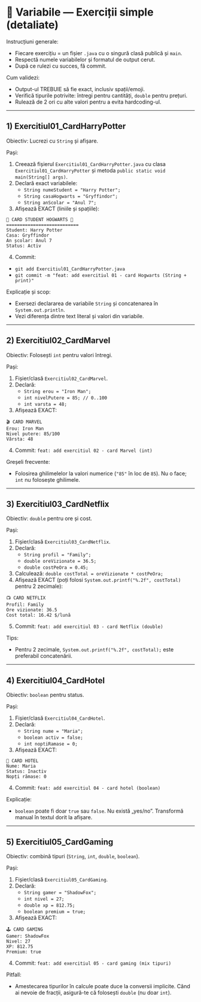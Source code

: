# 🧪 Variabile — Exerciții simple (detaliate)

Instrucțiuni generale:

- Fiecare exercițiu = un fișier `.java` cu o singură clasă publică și `main`.
- Respectă numele variabilelor și formatul de output cerut.
- După ce rulezi cu succes, fă commit.

Cum validezi:

- Output-ul TREBUIE să fie exact, inclusiv spații/emoji.
- Verifică tipurile potrivite: întregi pentru cantități, `double` pentru prețuri.
- Rulează de 2 ori cu alte valori pentru a evita hardcoding-ul.

---

## 1) Exercitiul01_CardHarryPotter

Obiectiv: Lucrezi cu `String` și afișare.

Pași:

1. Creează fișierul `Exercitiul01_CardHarryPotter.java` cu clasa `Exercitiul01_CardHarryPotter` și metoda `public static void main(String[] args)`.
2. Declară exact variabilele:
   - `String numeStudent = "Harry Potter";`
   - `String casaHogwarts = "Gryffindor";`
   - `String anScolar = "Anul 7";`
3. Afișează EXACT (liniile și spațiile):

```
🏰 CARD STUDENT HOGWARTS 🏰
===========================
Student: Harry Potter
Casa: Gryffindor
An școlar: Anul 7
Status: Activ
```

4. Commit:

- `git add Exercitiul01_CardHarryPotter.java`
- `git commit -m "feat: add exercitiul 01 - card Hogwarts (String + print)"`

Explicație și scop:

- Exersezi declararea de variabile `String` și concatenarea în `System.out.println`.
- Vezi diferența dintre text literal și valori din variabile.

---

## 2) Exercitiul02_CardMarvel

Obiectiv: Folosești `int` pentru valori întregi.

Pași:

1. Fișier/clasă `Exercitiul02_CardMarvel`.
2. Declară:
   - `String erou = "Iron Man";`
   - `int nivelPutere = 85; // 0..100`
   - `int varsta = 48;`
3. Afișează EXACT:

```
🎬 CARD MARVEL
Erou: Iron Man
Nivel putere: 85/100
Vârsta: 48
```

4. Commit: `feat: add exercitiul 02 - card Marvel (int)`

Greșeli frecvente:

- Folosirea ghilimelelor la valori numerice (`"85"` în loc de `85`). Nu o face; `int` nu folosește ghilimele.

---

## 3) Exercitiul03_CardNetflix

Obiectiv: `double` pentru ore și cost.

Pași:

1. Fișier/clasă `Exercitiul03_CardNetflix`.
2. Declară:
   - `String profil = "Family";`
   - `double oreVizionate = 36.5;`
   - `double costPeOra = 0.45;`
3. Calculează: `double costTotal = oreVizionate * costPeOra;`
4. Afișează EXACT (poți folosi `System.out.printf("%.2f", costTotal)` pentru 2 zecimale):

```
📺 CARD NETFLIX
Profil: Family
Ore vizionate: 36.5
Cost total: 16.42 $/lună
```

5. Commit: `feat: add exercitiul 03 - card Netflix (double)`

Tips:

- Pentru 2 zecimale, `System.out.printf("%.2f", costTotal);` este preferabil concatenării.

---

## 4) Exercitiul04_CardHotel

Obiectiv: `boolean` pentru status.

Pași:

1. Fișier/clasă `Exercitiul04_CardHotel`.
2. Declară:
   - `String nume = "Maria";`
   - `boolean activ = false;`
   - `int noptiRamase = 0;`
3. Afișează EXACT:

```
🏨 CARD HOTEL
Nume: Maria
Status: Inactiv
Nopți rămase: 0
```

4. Commit: `feat: add exercitiul 04 - card hotel (boolean)`

Explicație:

- `boolean` poate fi doar `true` sau `false`. Nu există „yes/no”. Transformă manual în textul dorit la afișare.

---

## 5) Exercitiul05_CardGaming

Obiectiv: combină tipuri (`String`, `int`, `double`, `boolean`).

Pași:

1. Fișier/clasă `Exercitiul05_CardGaming`.
2. Declară:
   - `String gamer = "ShadowFox";`
   - `int nivel = 27;`
   - `double xp = 812.75;`
   - `boolean premium = true;`
3. Afișează EXACT:

```
🕹️ CARD GAMING
Gamer: ShadowFox
Nivel: 27
XP: 812.75
Premium: true
```

4. Commit: `feat: add exercitiul 05 - card gaming (mix tipuri)`

Pitfall:

- Amestecarea tipurilor în calcule poate duce la conversii implicite. Când ai nevoie de fracții, asigură-te că folosești `double` (nu doar `int`).